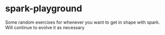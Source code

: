 # spark-playground
Some random exercises for whenever you want to get in shape with spark. Will continue to evolve it as necessary
